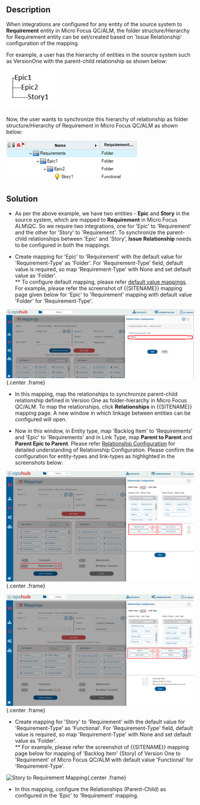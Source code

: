 ## Description

When integrations are configured for any entity of the source system to **Requirement** entity in Micro Focus QC/ALM, the folder structure/Hierarchy for Requirement entity can be set/created based on 'Issue Relationship' configuration of the mapping.

For example, a user has the hierarchy of entities in the source system such as VersionOne with the parent-child relationship as shown below:

![Source Hierarchy](../../../../assets/MICRO-FOCUS-FAQ-src.png)

Now, the user wants to synchronize this hierarchy of relationship as folder structure/Hierarchy of Requirement in Micro Focus QC/ALM as shown below:

![Target Hierarchy](../../../../assets/MICRO-FOCUS-FAQ-dst.png)

## Solution

* As per the above example, we have two entities - **Epic** and **Story** in the source system, which are mapped to **Requirement** in Micro Focus ALM\QC. So we require two integrations, one for 'Epic' to 'Requirement' and the other for 'Story' to 'Requirement'. To synchronize the parent-child relationships between 'Epic' and 'Story', **Issue Relationship** needs to be configured in both the mappings.

* Create mapping for 'Epic' to 'Requirement' with the default value for 'Requirement-Type' as 'Folder'. For 'Requirement-Type' field, default value is required, so map 'Requirement-Type' with None and set default value as 'Folder'.  
  ** To configure default mapping, please refer [default value mappings](../../../../integrate/mapping-configuration.md#default-mapping). For example, please refer the screenshot of {{SITENAME}} mapping page given below for 'Epic' to 'Requirement' mapping with default value 'Folder' for 'Requirement-Type'.

![Epic to Requirement Mapping](../../../../assets/MICRO-FOCUS-FAQ-mapping-1.PNG){.center .frame}

* In this mapping, map the relationships to synchronize parent-child relationship defined in Version One as folder-hierarchy in Micro Focus QC/ALM. To map the relationships, click **Relationships** in {{SITENAME}} mapping page. A new window in which linkage between entities can be configured will open.

* Now in this window, in Entity type, map 'Backlog Item' to 'Requirements' and 'Epic' to 'Requirements' and in Link Type, map **Parent to Parent** and **Parent Epic to Parent**. Please refer [Relationship Configuration](mapping_configuration.md#relationships) for detailed understanding of Relationship Configuration. Please confirm the configuration for entity-types and link-types as highlighted in the screenshots below:

![Relationship Config 1](../../../../assets/MICRO-FOCUS-FAQ-2-1.png){.center .frame}

![Relationship Config 2](../../../../assets/MICRO-FOCUS-FAQ-2-2.png){.center .frame}

* Create mapping for 'Story' to 'Requirement' with the default value for 'Requirement-Type' as 'Functional'. For 'Requirement-Type' field, default value is required, so map 'Requirement-Type' with None and set default value as 'Folder'.  
  ** For example, please refer the screenshot of {{SITENAME}} mapping page below for mapping of 'Backlog Item' (Story) of Version One to 'Requirement' of Micro Focus QC/ALM with default value 'Functional' for 'Requirement-Type'.

![Story to Requirement Mapping](../../../../assets/MICRO_FOCUS_FAQ_mapping_3.PNG){.center .frame}

* In this mapping, configure the Relationships (Parent-Child) as configured in the 'Epic' to 'Requirement' mapping.

